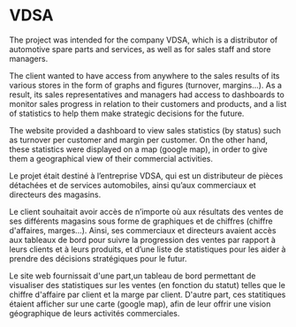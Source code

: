 # VDSA

The project was intended for the company VDSA, which is a distributor of automotive spare parts and services, as well as for sales staff and store managers.

The client wanted to have access from anywhere to the sales results of its various stores in the form of graphs and figures (turnover, margins...). As a result, its sales representatives and managers had access to dashboards to monitor sales progress in relation to their customers and products, and a list of statistics to help them make strategic decisions for the future.

The website provided a dashboard to view sales statistics (by status) such as turnover per customer and margin per customer. On the other hand, these statistics were displayed on a map (google map), in order to give them a geographical view of their commercial activities.



Le projet était destiné à l’entreprise VDSA, qui est un distributeur de pièces détachées et de services automobiles, ainsi qu’aux commerciaux et directeurs des magasins.

Le client souhaitait avoir accès de n’importe où aux résultats des ventes de ses différents magasins sous forme de graphiques et de chiffres (chiffre d'affaires, marges...). Ainsi, ses commerciaux et directeurs avaient accès aux tableaux de bord pour suivre la progression des ventes par rapport à leurs clients et à leurs produits, et d’une liste de statistiques pour les aider à prendre des décisions stratégiques pour le futur.

Le site web fournissait d'une part,un tableau de bord permettant de visualiser des statistiques sur les ventes (en fonction du statut) telles que le chiffre d'affaire par client et la marge par client. D'autre part, ces statitiques étaient afficher sur une carte (google map), afin de leur offrir une vision géographique de leurs activités commerciales.  



 
